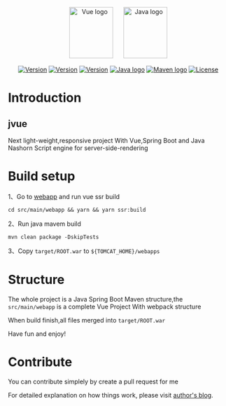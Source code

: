 <p align="center">
    <a href="https://vuejs.org" target="_blank" rel="noopener noreferrer"><img width="100" height="117" src="https://vuejs.org/images/logo.png" alt="Vue logo"></a>  
    &nbsp;&nbsp;&nbsp;&nbsp;
    <a href="https://www.oracle.com/technetwork/java/javase/downloads/index.html" target="_blank" rel="noopener noreferrer"><img width="100" height="117" src="http://www.oracle.com/us/technologies/java/gimmejava/i-code-java-100x117-1705302.png" alt="Java logo"></a>
</p>

<p align="center">
  <a href="https://nodejs.org/"><img src="https://img.shields.io/badge/node-v10.15.0-green.svg" alt="Version"></a>
  <a href="https://www.npmjs.com/"><img src="https://img.shields.io/badge/npm-v6.6.0-blue.svg" alt="Version"></a>
  <a href="https://www.npmjs.com/package/vue"><img src="https://img.shields.io/badge/vue-2.5.22-brightgreen.svg" alt="Version"></a>
  <a href="https://www.oracle.com/technetwork/java/javase/downloads/index.html"><img src="https://img.shields.io/badge/jdk-1.8.0_181-orange.svg" alt="Java logo"></a>
  <a href="http://maven.apache.org/"><img src="https://img.shields.io/badge/maven-3.5.4-blue.svg" alt="Maven logo"></a>
  <a href="https://opensource.org/licenses/MIT"><img src="https://img.shields.io/npm/l/vue.svg" alt="License"></a>
</p>

# Introduction
## jvue
Next light-weight,responsive project
With Vue,Spring Boot and Java Nashorn Script engine for server-side-rendering

# Build setup
1、Go to [webapp](src/main/webapp) and run vue ssr build

```
cd src/main/webapp && yarn && yarn ssr:build
```

2、Run java mavem build

```
mvn clean package -DskipTests
```

3、Copy ``target/ROOT.war`` to ``${TOMCAT_HOME}/webapps``

# Structure

The whole project is a Java Spring Boot Maven structure,the ``src/main/webapp`` is a complete Vue Project With webpack structure

When build finish,all files merged into ``target/ROOT.war``

Have fun and enjoy!

# Contribute

You can contribute simplely by create a pull request for me

For detailed explanation on how things work, please visit [author's blog](http://www.terwergreen.com).